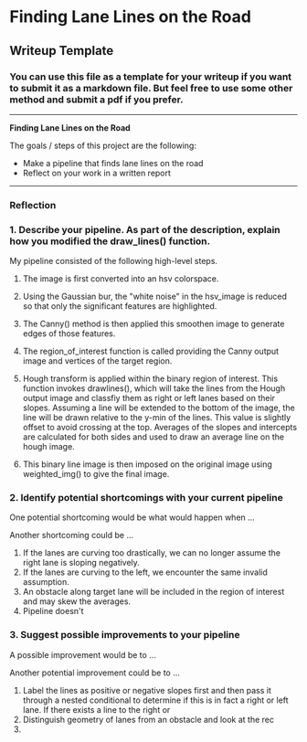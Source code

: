 # **Finding Lane Lines on the Road** 

## Writeup Template

### You can use this file as a template for your writeup if you want to submit it as a markdown file. But feel free to use some other method and submit a pdf if you prefer.

---

**Finding Lane Lines on the Road**

The goals / steps of this project are the following:
* Make a pipeline that finds lane lines on the road
* Reflect on your work in a written report


[//]: # (Image References)

[image1]: ./examples/grayscale.jpg "Grayscale"

---

### Reflection

### 1. Describe your pipeline. As part of the description, explain how you modified the draw_lines() function.

My pipeline consisted of the following high-level steps. 

1. The image is first converted into an hsv colorspace. 

2. Using the Gaussian bur, the "white noise" in the hsv_image is reduced so that only the significant features are highlighted. 

3. The Canny() method is then applied this smoothen image to generate edges of those features. 

4. The region_of_interest function is called providing the Canny output image and vertices of the target region. 

5. Hough transform is applied within the binary region of interest. This function invokes drawlines(), which will take the lines from the Hough output image and classfiy them as right or left lanes based on their slopes. Assuming a line will be extended to the bottom of the image, the line will be drawn relative to the y-min of the lines. This value is slightly offset to avoid crossing at the top. Averages of the slopes and intercepts are calculated for both sides and used to draw an average line on the hough image.

6. This binary line image is then imposed on the original image using weighted_img() to give the final image. 




### 2. Identify potential shortcomings with your current pipeline


One potential shortcoming would be what would happen when ... 

Another shortcoming could be ...

1. If the lanes are curving too drastically, we can no longer assume the right lane is sloping negatively. 
2. If the lanes are curving to the left, we encounter the same invalid assumption. 
3. An obstacle along target lane will be included in the region of interest and may skew the averages. 
4. Pipeline doesn't 



### 3. Suggest possible improvements to your pipeline

A possible improvement would be to ...

Another potential improvement could be to ...

1. Label the lines as positive or negative slopes first and then pass it through a nested conditional to determine if this is in fact a right or left lane. If there exists a line to the right or  
2. Distinguish geometry of lanes from an obstacle and look at the rec
3. 
